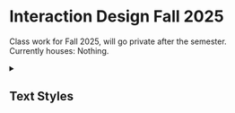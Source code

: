 # Interaction Design Fall 2025
Class work for Fall 2025, will go private after the semester. <br>
Currently houses:	Nothing.

<details>
<summary><h2>Text Styles</h2></summary>
<em>*watch out*</em><br>    
<b>**There has never been.**</b><br>     
<strikethrough>~~I am not longer real.~~</strikethrough><br>    
<sub>Without love, it cannot be seen.</sub><br>    
<a href="https://www.youtube.com/watch?v=abbR-Ttd-cA">[Yo check out this video](https://www.youtube.com/watch?v=abbR-Ttd-cA)</a><br><br> 
  
![An image of Wario, a fat italian man wearing yellow and purple. He looks dopey.](https://encrypted-tbn0.gstatic.com/images?q=tbn:ANd9GcR_1OGjDRHnPrjPFfNAeVRNT5fw_tw7ueWGzA&s)<br>     
Have you seen this man?  
</details>


